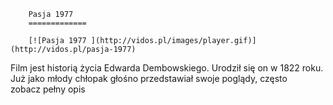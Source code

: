 
        Pasja 1977 
        =============
        
        [![Pasja 1977 ](http://vidos.pl/images/player.gif)](http://vidos.pl/pasja-1977)
        
        
 Film jest historią życia Edwarda Dembowskiego. Urodził się on w 1822 roku. Już jako młody chłopak głośno przedstawiał swoje poglądy, często zobacz pełny opis
    